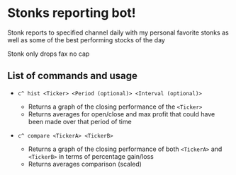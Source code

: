 # Stonks reporting bot!
Stonk reports to specified channel daily with my personal favorite stonks as well as some of the best performing stocks of the day

Stonk only drops fax no cap

## List of commands and usage

- `c^ hist <Ticker> <Period (optional)> <Interval (optional)>`
    - Returns a graph of the closing performance of the `<Ticker>`
    - Returns averages for open/close and max profit that could have been made over that period of time

- `c^ compare <TickerA> <TickerB>`
    - Returns a graph of the closing performance of both `<TickerA>` and `<TickerB>` in terms of percentage gain/loss
    - Returns averages comparison (scaled)